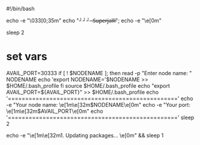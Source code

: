 
#!/bin/bash

echo -e "\033[0;35m"
echo "┘┘┘ ̶ ̶S̶u̶p̶e̶r̶j̶a̶l̶l̶l̶";
echo -e "\e[0m"

sleep 2

# set vars
AVAIL_PORT=30333
if [ ! $NODENAME ]; then
	read -p "Enter node name: " NODENAME
	echo 'export NODENAME='$NODENAME >> $HOME/.bash_profile
fi
source $HOME/.bash_profile
echo "export AVAIL_PORT=${AVAIL_PORT}" >> $HOME/.bash_profile
echo '================================================='
echo -e "Your node name: \e[1m\e[32m$NODENAME\e[0m"
echo -e "Your port: \e[1m\e[32m$AVAIL_PORT\e[0m"
echo '================================================='
sleep 2

echo -e "\e[1m\e[32m1. Updating packages... \e[0m" && sleep 1
